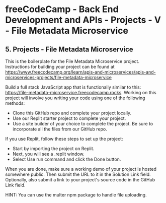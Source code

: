 # freeCodeCamp - Back End Development and APIs - Projects - V - File Metadata Microservice


## 5. Projects - File Metadata Microservice

This is the boilerplate for the File Metadata Microservice project. Instructions for building your project can be found at https://www.freecodecamp.org/learn/apis-and-microservices/apis-and-microservices-projects/file-metadata-microservice

Build a full stack JavaScript app that is functionally similar to this: https://file-metadata-microservice.freecodecamp.rocks. Working on this project will involve you writing your code using one of the following methods:

  *  Clone this GitHub repo and complete your project locally.
  *  Use our Replit starter project to complete your project.
  *  Use a site builder of your choice to complete the project. Be sure to incorporate all the files from our GitHub repo.

If you use Replit, follow these steps to set up the project:

  *  Start by importing the project on Replit.
  *  Next, you will see a .replit window.
  *  Select Use run command and click the Done button.

When you are done, make sure a working demo of your project is hosted somewhere public. Then submit the URL to it in the Solution Link field. Optionally, also submit a link to your project's source code in the GitHub Link field.

HINT: You can use the multer npm package to handle file uploading.

